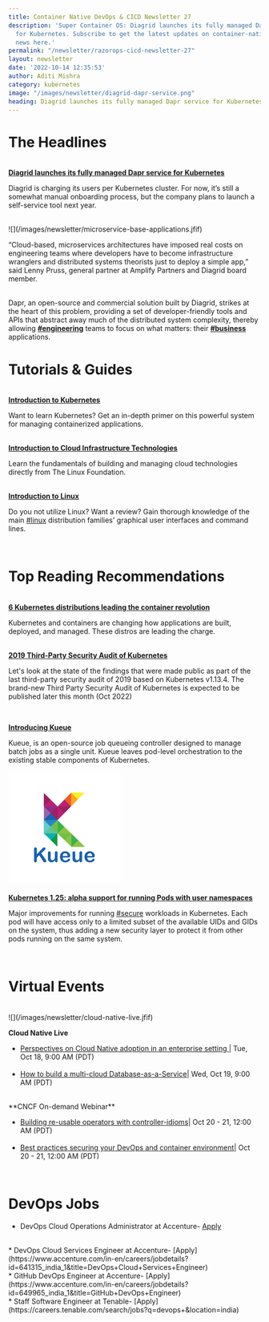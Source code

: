 ```yaml
---
title: Container Native DevOps & CICD Newsletter 27
description: 'Super Container OS: Diagrid launches its fully managed Dapr service
  for Kubernetes. Subscribe to get the latest updates on container-native & DevOps
  news here.'
permalink: "/newsletter/razorops-cicd-newsletter-27"
layout: newsletter
date: '2022-10-14 12:35:53'
author: Aditi Mishra
category: kubernetes
image: "/images/newsletter/diagrid-dapr-service.png"
heading: Diagrid launches its fully managed Dapr service for Kubernetes
---
```



# The Headlines

<br>
<a href="https://techcrunch.com/2022/10/12/with-24-2m-in-funding-diagrid-launches-its-fully-managed-dapr-service-for-kubernetes/" target="_blank"><b>Diagrid launches its fully managed Dapr service for Kubernetes</b></a>

Diagrid is charging its users per Kubernetes cluster. For now, it’s still a somewhat manual onboarding process, but the company plans to launch a self-service tool next year.

<br>
![](/images/newsletter/microservice-base-applications.jfif)
<br>

“Cloud-based, microservices architectures have imposed real costs on engineering teams where developers have to become infrastructure wranglers and distributed systems theorists just to deploy a simple app,” said Lenny Pruss, general partner at Amplify Partners and Diagrid board member.

<br>
Dapr, an open-source and commercial solution built by Diagrid, strikes at the heart of this problem, providing a set of developer-friendly tools and APIs that abstract away much of the distributed system complexity, thereby allowing <a href="https://www.linkedin.com/feed/hashtag/engineering?lipi=urn%3Ali%3Apage%3Ad_flagship3_pulse_read%3B6rvZNdhWQTGMrvmkufyetA%3D%3D" target="_blank"><b>#engineering</b></a> teams to focus on what matters: their <a href="https://www.linkedin.com/feed/hashtag/business?lipi=urn%3Ali%3Apage%3Ad_flagship3_pulse_read%3Bxu5bZlyIR4OydKnu%2Bh%2Fa%2Fw%3D%3D" target="_blank"><b>#business</b></a> applications.

<br>

# Tutorials & Guides

<br>
<a href="https://www.edx.org/course/introduction-to-kubernetes" target="_blank"><b>Introduction to Kubernetes</b></a>

Want to learn Kubernetes? Get an in-depth primer on this powerful system for managing containerized applications.

<br>
<a href="https://www.edx.org/course/introduction-to-cloud-infrastructure-technologies" target="_blank"><b>Introduction to Cloud Infrastructure Technologies</b></a>

Learn the fundamentals of building and managing cloud technologies directly from The Linux Foundation.

<br>
<a href="http://introduction%20to%20linux/"  target="_blank"><b>Introduction to Linux</b></a>

Do you not utilize Linux? Want a review? Gain thorough knowledge of the main <a href="https://www.linkedin.com/feed/hashtag/linux?lipi=urn%3Ali%3Apage%3Ad_flagship3_pulse_read%3Bxu5bZlyIR4OydKnu%2Bh%2Fa%2Fw%3D%3D" target="_blank">#linux</a> distribution families' graphical user interfaces and command lines.

<br>

# Top Reading Recommendations

<br>
<a href="https://www.infoworld.com/article/3265059/6-kubernetes-distributions-leading-the-container-revolution.html" target="_blank"><b>6 Kubernetes distributions leading the container revolution</b></a>

Kubernetes and containers are changing how applications are built, deployed, and managed. These distros are leading the charge.

<br>
<a href="https://kubernetes.io/blog/2022/10/05/current-state-2019-third-party-audit/" target="_blank"><b>2019 Third-Party Security Audit of Kubernetes</b></a>

Let's look at the state of the findings that were made public as part of the last third-party security audit of 2019 based on Kubernetes v1.13.4. The brand-new Third Party Security Audit of Kubernetes is expected to be published later this month (Oct 2022)

<br>
<div class="row">
  <div class="col-sm-8">
   <p>
    <a href="https://kubernetes.io/blog/2022/10/04/introducing-kueue/" target="_blank"><b>Introducing Kueue</b></a>
   </p>
   <p> 
    Kueue, is an open-source job queueing controller designed to manage batch jobs as a single unit. Kueue leaves pod-level orchestration to the existing stable components of Kubernetes.
    </p>
  </div>
  <div class="col-sm-4">
  <img src="/images/newsletter/kueue.png">
  </div>
</div>  
<br>
<a href="https://kubernetes.io/blog/2022/10/03/userns-alpha/" target="_blank"><b>Kubernetes 1.25: alpha support for running Pods with user namespaces</b></a>

Major improvements for running <a href="https://www.linkedin.com/feed/hashtag/secure?lipi=urn%3Ali%3Apage%3Ad_flagship3_pulse_read%3BoFpAkcpfTs%2BY9%2BSWg4jj0A%3D%3D" target="_blank">#secure</a> workloads in Kubernetes. Each pod will have access only to a limited subset of the available UIDs and GIDs on the system, thus adding a new security layer to protect it from other pods running on the same system.

<br>

# Virtual Events
<br>
![](/images/newsletter/cloud-native-live.jfif)
<br>

**Cloud Native Live**

<ul>
  <li>
  <a href="https://community.cncf.io/events/details/cncf-cncf-online-programs-presents-cloud-native-live-perspectives-on-cloud-native-adoption-in-an-enterprise-setting/" target="_blank">Perspectives on Cloud Native adoption in an enterprise setting </a>| Tue, Oct 18, 9:00 AM (PDT)
  </li>
  <br>
  <li>
  <a href="https://community.cncf.io/events/details/cncf-cncf-online-programs-presents-cloud-native-live-how-to-build-a-multi-cloud-database-as-a-service/" target="_blank">How to build a multi-cloud Database-as-a-Service</a>| Wed, Oct 19, 9:00 AM (PDT)
  </li>
</ul>

<br>
**CNCF On-demand Webinar**

<ul>
  <li>
  <a href="https://community.cncf.io/events/details/cncf-cncf-online-programs-presents-cncf-on-demand-webinar-building-re-usable-operators-with-controller-idioms/" target="_blank">Building re-usable operators with controller-idioms</a>| Oct 20 - 21, 12:00 AM (PDT)
  </li>
  <br>
  <li>
  <a href="https://community.cncf.io/events/details/cncf-cncf-online-programs-presents-cncf-on-demand-webinar-building-re-usable-operators-with-controller-idioms/" target="_blank">Best practices securing your DevOps and container environment</a>| Oct 20 - 21, 12:00 AM (PDT)
  </li>
 </ul> 

<br>

# DevOps Jobs
* DevOps Cloud Operations Administrator at Accenture- [Apply](https://www.accenture.com/in-en/careers/jobdetails?id=368120_india_1&title=DevOps+Cloud+Operations+Administrator)
<br>
* DevOps Cloud Services Engineer at Accenture- [Apply](https://www.accenture.com/in-en/careers/jobdetails?id=641315_india_1&title=DevOps+Cloud+Services+Engineer)
<br>
* GitHub DevOps Engineer at Accenture- [Apply](https://www.accenture.com/in-en/careers/jobdetails?id=649965_india_1&title=GitHub+DevOps+Engineer)
<br>
* Staff Software Engineer at Tenable- [Apply](https://careers.tenable.com/search/jobs?q=devops+&location=india)
